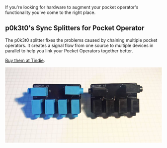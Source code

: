 If you're looking for hardware to augment your pocket operator's functionality you've come to the right place.

## p0k3t0's Sync Splitters for Pocket Operator

The p0k3t0 splitter fixes the problems caused by chaining multiple pocket operators. It creates a signal flow from one source to multiple devices in parallel to help you link your Pocket Operators together better.

[Buy them at Tindie](https://www.tindie.com/products/p0k3t0/sync-splitter-for-pocket-operators/).

![Two Pocket Operator Sync splitters](img/content/splitter_v2_black.jpg)


